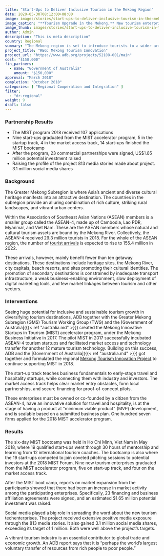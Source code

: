 ```yaml
---
title: "Start-Ups to Deliver Inclusive Tourism in the Mekong Region"
date: 2020-05-30T08:12:00+08:00
image: images/stories/start-ups-to-deliver-inclusive-tourism-in-the-mekong-region.jpg
image_caption: "**Tourism Upgrade in the Mekong.** New tourism enterprises that use startup technology will promote a more inclusive and sustainable tourism industry in the Greater Mekong Region and support the millions of tourists who flock to this part of Asia yearly."
image_thumb: images/stories/start-ups-to-deliver-inclusive-tourism-in-the-mekong-region-th.jpg
author: Admin
description: "This is meta description"
country: Regional
summary: "The Mekong region is set to introduce tourists to a wider array of attractions after several tourism start-ups are placed under an innovation accelerator program, supported by the Government of Australia. If the success of these start-ups gains and sustains momentum, the Mekong region will soon see a more inclusive and sustainable tourism industry."
project_title: "REG: Mekong Tourism Innovation"
project_url: "https://www.adb.org/projects/52108-001/main"
cost: "$150,000"
fin_partners: 
  - name: "Government of Australia"
    amount: "$150,000"
approval: "March 2018"
completion: "October 2018"
categories: [ "​Regional Cooperation and Integration​" ]
filter:
  - "dr-regional"
weight: 9
draft: false
---
```


### Partnership Results

<ul class="dr-results">
  <li><i class="icon-check-circle"></i> The MIST program 2018 received 107 applications</li>
  <li><i class="icon-check-circle"></i> Nine start-ups graduated from the MIST accelerator program, 5 in the startup track, 4 in the market access track, 14 start-ups finished the MIST bootcamp</li>
  <li><i class="icon-check-circle"></i> After the program, 23 commercial partnerships were signed, US$1.65 million potential investment raised</li>
  <li><i class="icon-check-circle"></i> Raising the profile of the project 813 media stories made about project. 3.1 million social media shares</li>
</ul>

### Background

The Greater Mekong Subregion is where Asia’s ancient and diverse cultural heritage manifests into an attractive destination. The countries in the subregion provide an alluring combination of rich culture, striking rural landscapes, and vibrant urban centers.  

Within the Association of Southeast Asian Nations (ASEAN) members is a smaller group called the ASEAN-4, made up of Cambodia, Lao PDR, Myanmar, and Viet Nam. These are the ASEAN members whose natural and cultural tourism assets are bound by the Mekong River. Collectively, the ASEAN-4 received 29.3 million tourists in 2018. For the whole of the ASEAN region, the number of [tourist arrivals](https://seasia.co/2019/03/15/international-tourist-arrivals-in-southeast-asia-countries-2018) is expected to rise to 155.4 million in 2022.  

These arrivals, however, mainly benefit fewer than ten getaway destinations. These destinations include heritage sites, the Mekong River, city capitals, beach resorts, and sites promoting their cultural identities. The promotion of secondary destinations is constrained by inadequate transport infrastructure, a weak business-enabling environment, slow deployment of digital marketing tools, and few market linkages between tourism and other sectors.

### Interventions

Seeing huge potential for inclusive and sustainable tourism growth in diversifying tourism destinations, ADB together with the Greater Mekong Subregion (GMS) Tourism Working Group (TWG) and the [Government of Australia]({{< ref "australia.md" >}}) created the Mekong Innovative Startups in Tourism (MIST) accelerator program, under the Mekong Business Initiative in 2017. The pilot MIST in 2017 successfully incubated ASEAN-4 tourism startups and facilitated market access and technology transfer for another 12 mature tourism technology. Building on this success, ADB and the [Government of Australia]({{< ref "australia.md" >}}) got together and formulated the regional [Mekong Tourism Innovation Project](https://www.adb.org/sites/default/files/project-documents/52108/52108-001-tcr-en.pdf) to continue supporting MIST in  2018.

The start-up track teaches business fundamentals to early-stage travel and hospitality startups, while connecting them with industry and investors. The market access track helps clear market entry obstacles, form local partnerships, and secure financing for proof-of-concept pilots.

These enterprises must be owned or co-founded by a citizen from the ASEAN-4, have an innovative solution for travel and hospitality, is at the stage of having a product at "minimum viable product" (MVP) development, and is scalable based on a submitted business plan. One hundred seven firms applied for the 2018 MIST accelerator program.

### Results

The six-day MIST bootcamp was held in Ho Chi Minh, Viet Nam in May 2018, where 19 qualified start-ups went through 30 hours of mentorship and learning from 12 international tourism coaches. The bootcamp is also where the 19 start-ups competed to join coveted pitching sessions to potential investors at the 2018 MIST Forum. Nine new tourism enterprises graduated from the MIST accelerator program, five on start-up track, and four on the market access track.  

After the MIST boot camp, reports on market expansion from the participants showed that there had been an increase in market activity among the participating enterprises. Specifically, 23 financing and business affiliation agreements were signed, and an estimated $1.65 million potential investment was raised.  

Social media played a big role in spreading the word about the new tourism techenterprises. The project received extensive positive media exposure through the 813 media stories. It also gained 3.1 million social media shares, exceeding its target of 1 million. Both were well above the project’s targets.

A vibrant tourism industry is an essential contributor to global trade and economic growth. An ADB report says that it is “perhaps the world’s largest voluntary transfer of resources from rich people to poor people.”